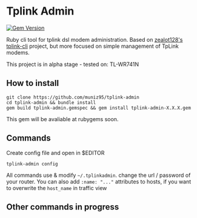 # Tplink Admin

[![Gem Version](https://badge.fury.io/rb/tplink-admin.svg)](https://badge.fury.io/rb/tplink-admin)

Ruby cli tool for tplink dsl modem administration.
Based on [zealot128's tplink-cli](https://github.com/zealot128/tplink-cli) project, but more focused on simple management of TpLink modems.

This project is in alpha stage - tested on: TL-WR741N

## How to install

```
git clone https://github.com/muniz95/tplink-admin
cd tplink-admin && bundle install
gem build tplink-admin.gemspec && gem install tplink-admin-X.X.X.gem
```

This gem will be avaliable at rubygems soon.

## Commands

Create config file and open in $EDITOR

```
tplink-admin config
```

All commands use & modify ``~/.tplinkadmin``. change the url / password of your router.
You can also add ``:name: "..."`` attributes to hosts, if you want to overwrite the ``host_name`` in traffic view

## Other commands in progress